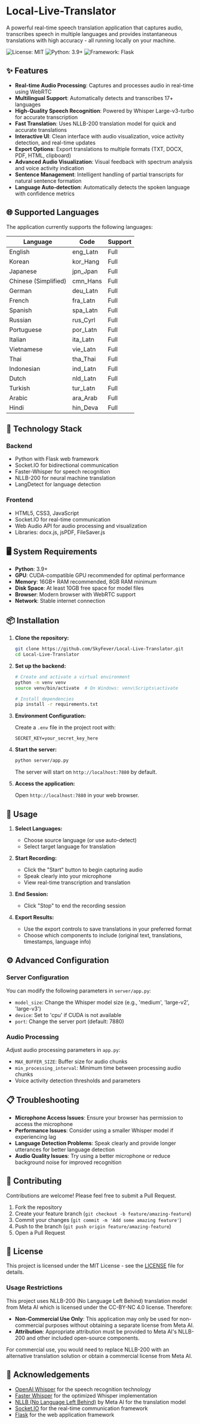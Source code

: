# Local-Live-Translator

A powerful real-time speech translation application that captures audio, transcribes speech in multiple languages and provides instantaneous translations with high accuracy - all running locally on your machine.

![License: MIT](https://img.shields.io/badge/License-MIT-blue.svg)
![Python: 3.9+](https://img.shields.io/badge/Python-3.9+-blue.svg)
![Framework: Flask](https://img.shields.io/badge/Framework-Flask-green.svg)

## ✨ Features

- **Real-time Audio Processing**: Captures and processes audio in real-time using WebRTC
- **Multilingual Support**: Automatically detects and transcribes 17+ languages
- **High-Quality Speech Recognition**: Powered by Whisper Large-v3-turbo for accurate transcription
- **Fast Translation**: Uses NLLB-200 translation model for quick and accurate translations
- **Interactive UI**: Clean interface with audio visualization, voice activity detection, and real-time updates
- **Export Options**: Export translations to multiple formats (TXT, DOCX, PDF, HTML, clipboard)
- **Advanced Audio Visualization**: Visual feedback with spectrum analysis and voice activity indication
- **Sentence Management**: Intelligent handling of partial transcripts for natural sentence formation
- **Language Auto-detection**: Automatically detects the spoken language with confidence metrics

## 🌐 Supported Languages

The application currently supports the following languages:

| Language | Code | Support |
|----------|------|---------|
| English | eng_Latn | Full |
| Korean | kor_Hang | Full |
| Japanese | jpn_Jpan | Full |
| Chinese (Simplified) | cmn_Hans | Full |
| German | deu_Latn | Full |
| French | fra_Latn | Full |
| Spanish | spa_Latn | Full |
| Russian | rus_Cyrl | Full |
| Portuguese | por_Latn | Full |
| Italian | ita_Latn | Full |
| Vietnamese | vie_Latn | Full |
| Thai | tha_Thai | Full |
| Indonesian | ind_Latn | Full |
| Dutch | nld_Latn | Full |
| Turkish | tur_Latn | Full |
| Arabic | ara_Arab | Full |
| Hindi | hin_Deva | Full |

## 🔧 Technology Stack

### Backend
- Python with Flask web framework
- Socket.IO for bidirectional communication
- Faster-Whisper for speech recognition
- NLLB-200 for neural machine translation
- LangDetect for language detection

### Frontend
- HTML5, CSS3, JavaScript
- Socket.IO for real-time communication
- Web Audio API for audio processing and visualization
- Libraries: docx.js, jsPDF, FileSaver.js

## 🖥️ System Requirements

- **Python**: 3.9+
- **GPU**: CUDA-compatible GPU recommended for optimal performance
- **Memory**: 16GB+ RAM recommended, 8GB RAM minimum
- **Disk Space**: At least 10GB free space for model files
- **Browser**: Modern browser with WebRTC support
- **Network**: Stable internet connection

## 📦 Installation

1. **Clone the repository:**

   ```bash
   git clone https://github.com/SkyFever/Local-Live-Translator.git
   cd Local-Live-Translator
   ```

2. **Set up the backend:**

   ```bash
   # Create and activate a virtual environment
   python -m venv venv
   source venv/bin/activate  # On Windows: venv\Scripts\activate

   # Install dependencies
   pip install -r requirements.txt
   ```

3. **Environment Configuration:**

   Create a `.env` file in the project root with:

   ```
   SECRET_KEY=your_secret_key_here
   ```

4. **Start the server:**

   ```bash
   python server/app.py
   ```

   The server will start on `http://localhost:7880` by default.

5. **Access the application:**

   Open `http://localhost:7880` in your web browser.

## 📱 Usage

1. **Select Languages:**
   - Choose source language (or use auto-detect)
   - Select target language for translation

2. **Start Recording:**
   - Click the "Start" button to begin capturing audio
   - Speak clearly into your microphone
   - View real-time transcription and translation

3. **End Session:**
   - Click "Stop" to end the recording session

4. **Export Results:**
   - Use the export controls to save translations in your preferred format
   - Choose which components to include (original text, translations, timestamps, language info)

## ⚙️ Advanced Configuration

### Server Configuration

You can modify the following parameters in `server/app.py`:

- `model_size`: Change the Whisper model size (e.g., 'medium', 'large-v2', 'large-v3')
- `device`: Set to 'cpu' if CUDA is not available
- `port`: Change the server port (default: 7880)

### Audio Processing

Adjust audio processing parameters in `app.py`:

- `MAX_BUFFER_SIZE`: Buffer size for audio chunks
- `min_processing_interval`: Minimum time between processing audio chunks
- Voice activity detection thresholds and parameters

## 📋 Troubleshooting

- **Microphone Access Issues**: Ensure your browser has permission to access the microphone
- **Performance Issues**: Consider using a smaller Whisper model if experiencing lag
- **Language Detection Problems**: Speak clearly and provide longer utterances for better language detection
- **Audio Quality Issues**: Try using a better microphone or reduce background noise for improved recognition

## 🤝 Contributing

Contributions are welcome! Please feel free to submit a Pull Request.

1. Fork the repository
2. Create your feature branch (`git checkout -b feature/amazing-feature`)
3. Commit your changes (`git commit -m 'Add some amazing feature'`)
4. Push to the branch (`git push origin feature/amazing-feature`)
5. Open a Pull Request

## 📄 License

This project is licensed under the MIT License - see the [LICENSE](LICENSE.md) file for details.

### Usage Restrictions

This project uses NLLB-200 (No Language Left Behind) translation model from Meta AI which is licensed under the CC-BY-NC 4.0 license. Therefore:

- **Non-Commercial Use Only**: This application may only be used for non-commercial purposes without obtaining a separate license from Meta AI.
- **Attribution**: Appropriate attribution must be provided to Meta AI's NLLB-200 and other included open-source components.

For commercial use, you would need to replace NLLB-200 with an alternative translation solution or obtain a commercial license from Meta AI.

## 🙏 Acknowledgements

- [OpenAI Whisper](https://github.com/openai/whisper) for the speech recognition technology
- [Faster Whisper](https://github.com/guillaumekln/faster-whisper) for the optimized Whisper implementation
- [NLLB (No Language Left Behind)](https://github.com/facebookresearch/fairseq/tree/nllb) by Meta AI for the translation model
- [Socket.IO](https://socket.io/) for the real-time communication framework
- [Flask](https://flask.palletsprojects.com/) for the web application framework
